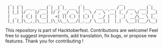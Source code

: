 ```
  _   _            _    _        _                __           _   
 | | | | __ _  ___| | _| |_ ___ | |__   ___ _ __ / _| ___  ___| |_ 
 | |_| |/ _` |/ __| |/ / __/ _ \| '_ \ / _ \ '__| |_ / _ \/ __| __|
 |  _  | (_| | (__|   <| || (_) | |_) |  __/ |  |  _|  __/\__ \ |_ 
 |_| |_|\__,_|\___|_|\_\\__\___/|_.__/ \___|_|  |_|  \___||___/\__|                                              
```                                                                     
This repository is part of Hacktoberfest. Contributions are welcome! Feel free to suggest improvements, add translation, fix bugs, or propose new features. Thank you for contributing !